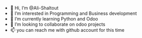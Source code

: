 - 👋 Hi, I’m @Ali-Shaltout
- 👀 I’m interested in Programming and Business development
- 🌱 I’m currently learning Python and Odoo
- 💞️ I’m looking to collaborate on odoo projects
- 📫 you can reach me with github account for this time 

<!---
Ali-Shaltout/Ali-Shaltout is a ✨ special ✨ repository because its `README.md` (this file) appears on your GitHub profile.
You can click the Preview link to take a look at your changes.
--->
